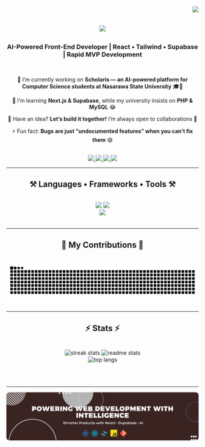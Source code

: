 <img align="right" src="https://visitor-badge.laobi.icu/badge?page_id=JOSEPH-Inalegwu.JOSEPH-Inalegwu" />

<h1 align="center">
  <img src="https://readme-typing-svg.herokuapp.com/?font=Righteous&size=35&center=true&vCenter=true&width=600&height=70&duration=4000&lines=Hi+There!+👋;+I'm+Inalegwu+Joseph+Jonah!;" />
</h1>

<h3 align="center">AI-Powered Front-End Developer | React • Tailwind • Supabase | Rapid MVP Development</h3>

<br/>

<div align="center">
 
 🔭 I’m currently working on **Scholaris — an AI-powered platform for Computer Science students at Nasarawa State University** 🎓🤖  
 
 🌱 I’m learning **Next.js & Supabase**, while my university insists on **PHP & MySQL** 😂  

 🤝 Have an idea? **Let’s build it together!** I’m always open to collaborations 🚀  

 ⚡ Fun fact: **Bugs are just “undocumented features” when you can’t fix them** 😅  

</div>


<br/>

<div align="center"> 
  <a href="mailto:josephjonahinalegwu@gmail.com">
    <img src="https://img.shields.io/badge/Gmail-333333?style=for-the-badge&logo=gmail&logoColor=red" />
  </a>
  <a href="www.linkedin.com/in/inalegwu-joseph-jonah" target="_blank">
    <img src="https://img.shields.io/badge/LinkedIn-0077B5?style=for-the-badge&logo=linkedin&logoColor=white" target="_blank" />
  </a>
  <a href="https://github.com/JOSEPH-Inalegwu" target="_blank">
    <img src="https://img.shields.io/badge/GitHub-333333?style=for-the-badge&logo=github&logoColor=white" target="_blank" />
  </a>
 <a href="https://josephjonah.vercel.app" target="_blank">
  <img src="https://img.shields.io/badge/Portfolio-000000?style=for-the-badge&logo=vercel&logoColor=white" />
</a>

</div>

<hr/>

<h2 align="center">⚒️ Languages • Frameworks • Tools ⚒️</h2>
<br/>
<div align="center">
    <img src="https://skillicons.dev/icons?i=html,css,javascript,react,tailwind,vscode,github,git,ai,materialui" />
    <img src="https://skillicons.dev/icons?i=nextjs,supabase,ts,mint" />
    <br/>
    <img src="https://skillicons.dev/icons?i=figma,npm," />
</div>

<br/>
<hr/>

<div align="center">
  <h2>🐍 My Contributions 🐍</h2>
  <br>
 <img alt="snake eating my contributions" 
     src="https://raw.githubusercontent.com/JOSEPH-Inalegwu/JOSEPH-Inalegwu/output/github-contribution-grid-snake-dark.svg" />
</div>

<hr/>

<h2 align="center">⚡ Stats ⚡</h2>
<br>
<div align=center>
  <img width=390 src="https://github-readme-streak-stats-salesp07.vercel.app/?user=JOSEPH-Inalegwu&count_private=true&theme=react&border_radius=10" alt="streak stats"/>
  <img width=390 src="https://github-readme-stats-salesp07.vercel.app/api?username=JOSEPH-Inalegwu&count_private=true&show_icons=true&theme=react&rank_icon=github&border_radius=10" alt="readme stats" />
  <br/>
  <img width=325 align="center" src="https://github-readme-stats-salesp07.vercel.app/api/top-langs/?username=JOSEPH-Inalegwu&hide=HTML&langs_count=8&layout=compact&theme=react&border_radius=10" alt="top langs" />
</div>

<br/><br/>

<hr/>

<div align="center">
  <a href="https://josephjonah.vercel.app" target="_blank">
    <img src="https://raw.githubusercontent.com/JOSEPH-Inalegwu/JOSEPH-Inalegwu/main/asset/banner.png" 
         alt="Powering Web Development with Intelligence" 
         style="max-width: 100%; border-radius: 8px;" />
  </a>
</div>
